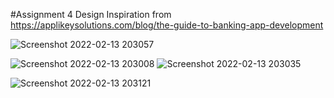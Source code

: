 #Assignment 4
Design Inspiration from https://applikeysolutions.com/blog/the-guide-to-banking-app-development

![Screenshot 2022-02-13 203057](https://user-images.githubusercontent.com/98040179/153759594-ee9e3091-cc8a-4330-b1a2-a03f4ceb4353.png)


![Screenshot 2022-02-13 203008](https://user-images.githubusercontent.com/98040179/153759551-d3a53979-9141-4cb1-8d30-41bbcbf12d24.png)
![Screenshot 2022-02-13 203035](https://user-images.githubusercontent.com/98040179/153759591-a3826574-01c2-43c3-b16a-2ef68dd6d976.png)


![Screenshot 2022-02-13 203121](https://user-images.githubusercontent.com/98040179/153759615-00f09b10-e46f-46fe-91df-37dd960fd0df.png)





 
